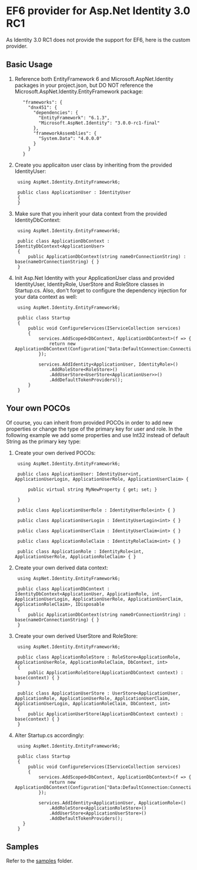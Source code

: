 # EF6 provider for Asp.Net Identity 3.0 RC1

As Identity 3.0 RC1 does not provide the support for EF6, here is the custom provider.

## Basic Usage

1. Reference both EntityFramework 6 and Microsoft.AspNet.Identity packages in your project.json, but DO NOT reference the Microsoft.AspNet.Identity.EntityFramework package:

          "frameworks": {
            "dnx451": {
              "dependencies": {
                "EntityFramework": "6.1.3",
                "Microsoft.AspNet.Identity": "3.0.0-rc1-final"
              },
              "frameworkAssemblies": {
                "System.Data": "4.0.0.0"
              }
            }
          } 

2. Create you applicaiton user class by inheriting from the provided IdentityUser:

        using AspNet.Identity.EntityFramework6;

        public class ApplicationUser : IdentityUser
        {
        }

3. Make sure that you inherit your data context from the provided IdentityDbContext:

        using AspNet.Identity.EntityFramework6;
        
        public class ApplicationDbContext : IdentityDbContext<ApplicationUser>
        {
            public ApplicationDbContext(string nameOrConnectionString) : base(nameOrConnectionString) { }
        }

4. Init Asp.Net Identity with your ApplicationUser class and provided IdentityUser, IdentityRole, UserStore and RoleStore classes in Startup.cs. Also, don't forget to configure the dependency injection for your data context as well:

        using AspNet.Identity.EntityFramework6;
        
        public class Startup
        {
            public void ConfigureServices(IServiceCollection services)
            {
                services.AddScoped<DbContext, ApplicationDbContext>(f => {
                    return new ApplicationDbContext(Configuration["Data:DefaultConnection:ConnectionString"]);
                });
    
                services.AddIdentity<ApplicationUser, IdentityRole>()
                    .AddRoleStore<RoleStore>()
                    .AddUserStore<UserStore<ApplicationUser>>()
                    .AddDefaultTokenProviders();
            }
        }


## Your own POCOs

Of course, you can inherit from provided POCOs in order to add new properties or change the type of the primary key for user and role. 
In the following example we add some properties and use Int32 instead of default String as the primary key type:

1. Create your own derived POCOs:

        using AspNet.Identity.EntityFramework6;
        
        public class ApplicationUser: IdentityUser<int, ApplicationUserLogin, ApplicationUserRole, ApplicationUserClaim> {
        
            public virtual string MyNewProperty { get; set; }

        }
    
        public class ApplicationUserRole : IdentityUserRole<int> { }
    
        public class ApplicationUserLogin : IdentityUserLogin<int> { }
    
        public class ApplicationUserClaim : IdentityUserClaim<int> { }
    
        public class ApplicationRoleClaim : IdentityRoleClaim<int> { }
    
        public class ApplicationRole : IdentityRole<int, ApplicationUserRole, ApplicationRoleClaim> { }
    
2. Create your own derived data context:

        using AspNet.Identity.EntityFramework6;
        
        public class ApplicationDbContext : IdentityDbContext<ApplicationUser, ApplicationRole, int, ApplicationUserLogin, ApplicationUserRole, ApplicationUserClaim, ApplicationRoleClaim>, IDisposable
        {
            public ApplicationDbContext(string nameOrConnectionString) : base(nameOrConnectionString) { }
        }

3. Create your own derived UserStore and RoleStore:

        using AspNet.Identity.EntityFramework6;
        
        public class ApplicationRoleStore : RoleStore<ApplicationRole, ApplicationUserRole, ApplicationRoleClaim, DbContext, int>
        {
            public ApplicationRoleStore(ApplicationDbContext context) : base(context) { }
        }
    
        public class ApplicationUserStore : UserStore<ApplicationUser, ApplicationRole, ApplicationUserRole, ApplicationUserClaim, ApplicationUserLogin, ApplicationRoleClaim, DbContext, int>
        {
            public ApplicationUserStore(ApplicationDbContext context) : base(context) { }
        }
    
4. Alter Startup.cs accordingly:

        using AspNet.Identity.EntityFramework6;
        
        public class Startup
        {
            public void ConfigureServices(IServiceCollection services)
            {
                services.AddScoped<DbContext, ApplicationDbContext>(f => {
                    return new ApplicationDbContext(Configuration["Data:DefaultConnection:ConnectionString"]);
                });
            
                services.AddIdentity<ApplicationUser, ApplicationRole>()
                    .AddRoleStore<ApplicationRoleStore>()
                    .AddUserStore<ApplicationUserStore>()
                    .AddDefaultTokenProviders();
          }
        }
    
## Samples

Refer to the [samples](samples) folder.
